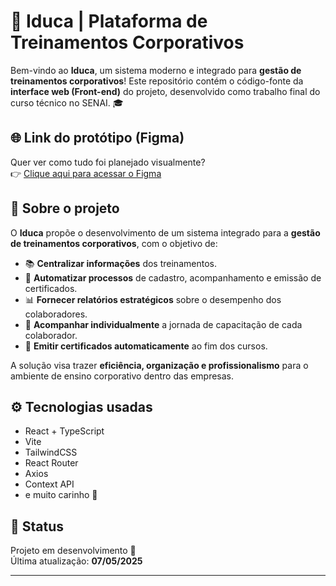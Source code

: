 # 🧠 Iduca | Plataforma de Treinamentos Corporativos

Bem-vindo ao **Iduca**, um sistema moderno e integrado para **gestão de treinamentos corporativos**! Este repositório contém o código-fonte da **interface web (Front-end)** do projeto, desenvolvido como trabalho final do curso técnico no SENAI. 🎓

## 🌐 Link do protótipo (Figma)
Quer ver como tudo foi planejado visualmente?  
👉 [Clique aqui para acessar o Figma](https://www.figma.com/design/P57LINxT8pqIO82RMSCefZ/Iduca_official?node-id=0-1&t=VfNNpWvoVvXKX9id-1)

## 🧩 Sobre o projeto

O **Iduca** propõe o desenvolvimento de um sistema integrado para a **gestão de treinamentos corporativos**, com o objetivo de:

- 📚 **Centralizar informações** dos treinamentos.
- 🤖 **Automatizar processos** de cadastro, acompanhamento e emissão de certificados.
- 📊 **Fornecer relatórios estratégicos** sobre o desempenho dos colaboradores.
- 🎯 **Acompanhar individualmente** a jornada de capacitação de cada colaborador.
- 🧾 **Emitir certificados automaticamente** ao fim dos cursos.

A solução visa trazer **eficiência, organização e profissionalismo** para o ambiente de ensino corporativo dentro das empresas.

## ⚙️ Tecnologias usadas

- React + TypeScript
- Vite
- TailwindCSS
- React Router
- Axios
- Context API
- e muito carinho 💖

## 🚧 Status

Projeto em desenvolvimento 🚀  
Última atualização: **07/05/2025**

---

